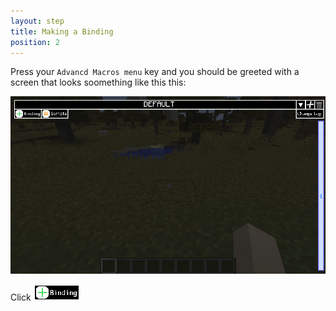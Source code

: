 ```yaml
---
layout: step
title: Making a Binding
position: 2
---
```


Press your `Advancd Macros menu` key and you should be greeted with a screen that looks soomething like this this:

![menu screenshot](/assets/img/newBinding.png)

Click ![+Binding button](/assets/img/newBindingButton.png)
